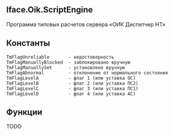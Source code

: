 ## Iface.Oik.ScriptEngine

Программа типовых расчетов сервера «ОИК Диспетчер НТ» 

## Константы
```
TmFlagUnreliable       - недостоверность
TmFlagManuallyBlocked  - заблокировано вручную
TmFlagManuallySet      - установлено вручную
TmFlagAbnormal         - отклонение от нормального состояния
TmFlagLevelA           - флаг 1 (или уставка ОС)
TmFlagLevelB           - флаг 2 (или уставка ПС2)
TmFlagLevelC           - флаг 3 (или уставка ПС1)
TmFlagLevelD           - флаг 4 (или уставка АС)
```
## Функции

TODO